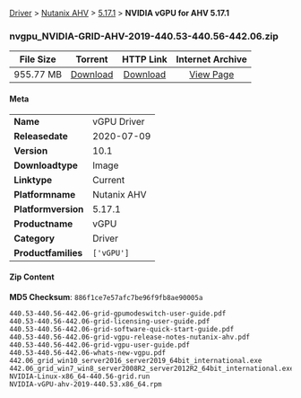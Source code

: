 
[Driver](/README.md)  >  [Nutanix AHV](/index/Driver/Nutanix_AHV.md)  >  [5.17.1](/index/Driver/Nutanix_AHV/5.17.1.md)  >  **NVIDIA vGPU for AHV 5.17.1**


### nvgpu_NVIDIA-GRID-AHV-2019-440.53-440.56-442.06.zip

| **File Size** | **Torrent**  | **HTTP Link** | **Internet Archive** |
|:-------------:|:------------:|:-------------:|:--------------------:|
| 955.77 MB |  [Download](https://archive.org/download/nvgpu_NVIDIA-GRID-AHV-2019-440.53-440.56-442.06.zip/nvgpu_NVIDIA-GRID-AHV-2019-440.53-440.56-442.06.zip_archive.torrent)       | [Download](https://archive.org/compress/nvgpu_NVIDIA-GRID-AHV-2019-440.53-440.56-442.06.zip) | [View Page](https://archive.org/details/nvgpu_NVIDIA-GRID-AHV-2019-440.53-440.56-442.06.zip)       |

#### Meta

<table>
<tr><td><strong>Name</strong></td><td>vGPU Driver</td></tr>
<tr><td><strong>Releasedate</strong></td><td>2020-07-09</td></tr>
<tr><td><strong>Version</strong></td><td>10.1</td></tr>
<tr><td><strong>Downloadtype</strong></td><td>Image</td></tr>
<tr><td><strong>Linktype</strong></td><td>Current</td></tr>
<tr><td><strong>Platformname</strong></td><td>Nutanix AHV</td></tr>
<tr><td><strong>Platformversion</strong></td><td>5.17.1</td></tr>
<tr><td><strong>Productname</strong></td><td>vGPU</td></tr>
<tr><td><strong>Category</strong></td><td>Driver</td></tr>
<tr><td><strong>Productfamilies</strong></td><td><code>['vGPU']</code></td></tr>
</table>

#### Zip Content

**MD5 Checksum**: `886f1ce7e57afc7be96f9fb8ae90005a`

```text
440.53-440.56-442.06-grid-gpumodeswitch-user-guide.pdf
440.53-440.56-442.06-grid-licensing-user-guide.pdf
440.53-440.56-442.06-grid-software-quick-start-guide.pdf
440.53-440.56-442.06-grid-vgpu-release-notes-nutanix-ahv.pdf
440.53-440.56-442.06-grid-vgpu-user-guide.pdf
440.53-440.56-442.06-whats-new-vgpu.pdf
442.06_grid_win10_server2016_server2019_64bit_international.exe
442.06_grid_win7_win8_server2008R2_server2012R2_64bit_international.exe
NVIDIA-Linux-x86_64-440.56-grid.run
NVIDIA-vGPU-ahv-2019-440.53.x86_64.rpm
```
